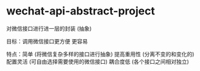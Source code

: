# wechat-api-abstract-project

对微信接口进行进一层的封装 (抽象)

目标：调用微信接口更方便 更容易

特点：简单       (将微信复杂多样的接口进行抽象) 
      提高重用性 (分离不变的和变化的) 
      配置灵活   (可自由选择需要使用的微信接口) 
      耦合度低   (各个接口之间相对独立) 
